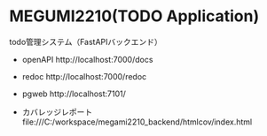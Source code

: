 # MEGUMI2210(TODO Application)
todo管理システム（FastAPIバックエンド）

* openAPI
http://localhost:7000/docs

* redoc
http://localhost:7000/redoc

* pgweb
http://localhost:7101/

* カバレッジレポート
file:///C:/workspace/megami2210_backend/htmlcov/index.html
